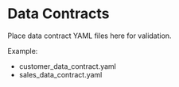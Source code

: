 # Data Contracts

Place data contract YAML files here for validation.

Example:
- customer_data_contract.yaml
- sales_data_contract.yaml

